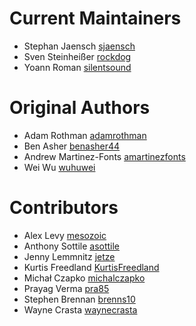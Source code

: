 # Current Maintainers
* Stephan Jaensch [sjaensch](https://github.com/sjaensch)
* Sven Steinheißer [rockdog](https://github.com/rockdog)
* Yoann Roman [silentsound](https://github.com/silentsound)

# Original Authors
* Adam Rothman [adamrothman](https://github.com/adamrothman)
* Ben Asher [benasher44](https://github.com/benasher44)
* Andrew Martinez-Fonts [amartinezfonts](https://github.com/amartinezfonts)
* Wei Wu [wuhuwei](https://github.com/wuhuwei)

# Contributors
* Alex Levy [mesozoic](https://github.com/mesozoic)
* Anthony Sottile [asottile](https://github.com/asottile)
* Jenny Lemmnitz [jetze](https://github.com/jetze)
* Kurtis Freedland [KurtisFreedland](https://github.com/KurtisFreedland)
* Michał Czapko [michalczapko](https://github.com/michalczapko)
* Prayag Verma [pra85](https://github.com/pra85)
* Stephen Brennan [brenns10](https://github.com/brenns10)
* Wayne Crasta [waynecrasta](https://github.com/waynecrasta)
